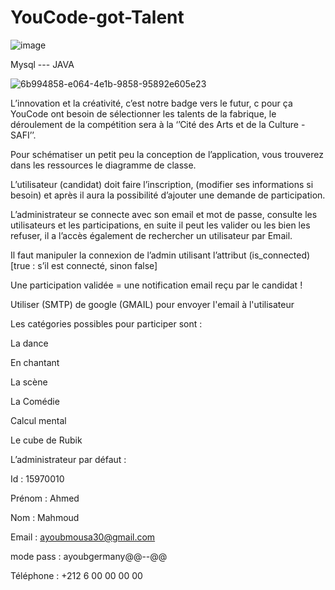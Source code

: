 # YouCode-got-Talent

![image](https://user-images.githubusercontent.com/47373251/102508550-cc754e80-4085-11eb-99e9-80f96ca82fc6.png)

Mysql  ---  JAVA 

![6b994858-e064-4e1b-9858-95892e605e23](https://user-images.githubusercontent.com/47373251/102509031-5a513980-4086-11eb-8965-ae10df902a4b.png)

L’innovation et la créativité, c’est notre badge vers le futur, c pour ça YouCode ont besoin de sélectionner les talents de la fabrique, le déroulement de la compétition sera à la ‘’Cité des Arts et de la Culture - SAFI’’.

Pour schématiser un petit peu la conception de l’application, vous trouverez dans les ressources le diagramme de classe.

L’utilisateur (candidat) doit faire l’inscription, (modifier ses informations si besoin) et après il aura la possibilité d’ajouter une demande de participation.

L’administrateur se connecte avec son email et mot de passe, consulte les utilisateurs et les participations, en suite il peut les valider ou les bien les refuser, il a l’accès également de rechercher un utilisateur par Email.

Il faut manipuler la connexion de l’admin utilisant l’attribut (is_connected) [true : s’il est connecté, sinon false]

Une participation validée = une notification email reçu par le candidat !

Utiliser (SMTP) de google (GMAIL) pour envoyer l'email à l'utilisateur

Les catégories possibles pour participer sont :

La dance

En chantant

La scène

La Comédie

Calcul mental

Le cube de Rubik

L’administrateur par défaut :

Id : 15970010

Prénom : Ahmed

Nom : Mahmoud

Email : ayoubmousa30@gmail.com

mode pass : ayoubgermany@@--@@

Téléphone : +212 6 00 00 00 00
